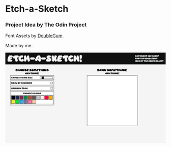 # Etch-a-Sketch

### Project Idea by The Odin Project

Font Assets by [DoubleGum](https://linktr.ee/doublegum).

Made by me.

![Screenshot of the project](./assets/imgs/image.png)
